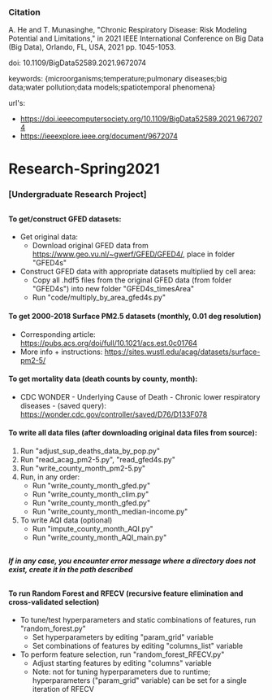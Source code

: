 

### Citation
A. He and T. Munasinghe,  "Chronic Respiratory Disease: Risk Modeling Potential and Limitations," in 2021 IEEE International Conference on Big Data (Big Data), Orlando, FL, USA, 2021 pp. 1045-1053.

doi: 10.1109/BigData52589.2021.9672074

keywords: {microorganisms;temperature;pulmonary diseases;big data;water pollution;data models;spatiotemporal phenomena}

url's:
- https://doi.ieeecomputersociety.org/10.1109/BigData52589.2021.9672074
- https://ieeexplore.ieee.org/document/9672074

#
# Research-Spring2021
### [Undergraduate Research Project]
##

#### To get/construct GFED datasets:
- Get original data:
  - Download original GFED data from <https://www.geo.vu.nl/~gwerf/GFED/GFED4/>, place in folder "GFED4s"
- Construct GFED data with appropriate datasets multiplied by cell area:
  - Copy all .hdf5 files from the original GFED data (from folder "GFED4s") into new folder "GFED4s_timesArea"
  - Run "code/multiply_by_area_gfed4s.py"

#### To get 2000-2018 Surface PM2.5 datasets (monthly, 0.01 deg resolution)
- Corresponding article: <https://pubs.acs.org/doi/full/10.1021/acs.est.0c01764>
- More info + instructions: <https://sites.wustl.edu/acag/datasets/surface-pm2-5/>



#### To get mortality data (death counts by county, month):
- CDC WONDER - Underlying Cause of Death - Chronic lower respiratory diseases - (saved query): <https://wonder.cdc.gov/controller/saved/D76/D133F078>


#### To write all data files (after downloading original data files from source):
1. Run "adjust_sup_deaths_data_by_pop.py"
2. Run "read_acag_pm2-5.py", "read_gfed4s.py"
3. Run "write_county_month_pm2-5.py"
4. Run, in any order:
    - Run "write_county_month_gfed.py"
    - Run "write_county_month_clim.py"
    - Run "write_county_month_gfed.py"
    - Run "write_county_month_median-income.py"
5. To write AQI data (optional)
    - Run "impute_county_month_AQI.py"
    - Run "write_county_month_AQI_main.py"


##
##### If in any case, you encounter error message where a directory does not exist, create it in the path described
##


#### To run Random Forest and RFECV (recursive feature elimination and cross-validated selection)
- To tune/test hyperparameters and static combinations of features, run "random_forest.py"
  - Set hyperparameters by editing "param_grid" variable
  - Set combinations of features by editing "columns_list" variable
- To perform feature selection, run "random_forest_RFECV.py"
  - Adjust starting features by editing "columns" variable
  - Note: not for tuning hyperparameters due to runtime; hyperparameters ("param_grid" variable) can be set for a single iteration of RFECV

